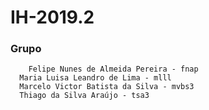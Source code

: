 # IH-2019.2

### Grupo
```
    Felipe Nunes de Almeida Pereira - fnap
  Maria Luisa Leandro de Lima - mlll
  Marcelo Victor Batista da Silva - mvbs3
  Thiago da Silva Araújo - tsa3
```
